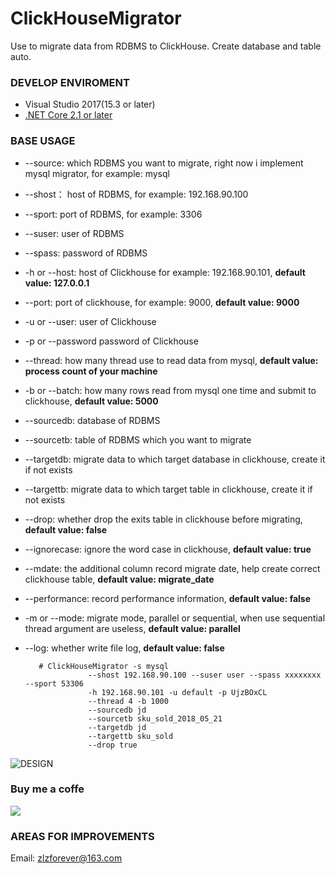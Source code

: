 # ClickHouseMigrator

Use to migrate data from RDBMS to ClickHouse. Create database and table auto.

### DEVELOP ENVIROMENT

- Visual Studio 2017(15.3 or later)
- [.NET Core 2.1 or later](https://www.microsoft.com/net/download/windows)

### BASE USAGE

+ --source:  which RDBMS you want to migrate, right now i implement mysql migrator, for example: mysql
+ --shost： host of RDBMS, for example: 192.168.90.100
+ --sport: port of RDBMS, for example: 3306
+ --suser: user of RDBMS
+ --spass: password of RDBMS
+ -h or --host: host of Clickhouse for example: 192.168.90.101, **default value: 127.0.0.1**
+ --port: port of clickhouse, for example: 9000, **default value: 9000**
+ -u or --user: user of Clickhouse
+ -p or --password password of Clickhouse
+ --thread: how many thread use to read data from mysql, **default value: process count of your machine**
+ -b or --batch: how many rows read from mysql one time and submit to clickhouse, **default value: 5000**
+ --sourcedb: database of RDBMS
+ --sourcetb: table of RDBMS which you want to migrate
+ --targetdb: migrate data to which target database in clickhouse, create it if not exists
+ --targettb: migrate data to which target table in clickhouse, create it if not exists
+ --drop: whether drop the exits table in clickhouse before migrating, **default value: false**
+ --ignorecase: ignore the word case in clickhouse, **default value: true**
+ --mdate: the additional column record migrate date, help create correct clickhouse table, **default value: migrate_date**
+ --performance: record performance information, **default value: false**
+ -m or --mode: migrate mode, parallel or sequential, when use sequential thread argument are useless, **default value: parallel**
+ --log: whether write file log, **default value: false**

         # ClickHouseMigrator -s mysql
					--shost 192.168.90.100 --suser user --spass xxxxxxxx --sport 53306
					-h 192.168.90.101 -u default -p UjzBOxCL
					--thread 4 -b 1000
					--sourcedb jd
					--sourcetb sku_sold_2018_05_21
					--targetdb jd
					--targettb sku_sold
					--drop true

![DESIGN](https://github.com/zlzforever/ClickHouseMigrator/raw/master/images/example.png?raw=true)

### Buy me a coffe

![](https://github.com/zlzforever/DotnetSpiderPictures/raw/master/pay.png)

### AREAS FOR IMPROVEMENTS

Email: zlzforever@163.com
